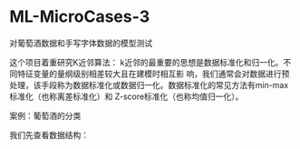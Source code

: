 # ML-MicroCases-3
对葡萄酒数据和手写字体数据的模型测试

这个项目着重研究K近邻算法：
k近邻的最重要的思想是数据标准化和归一化。不同特征变量的量纲级别相差较大且在建模时相互影
响，我们通常会对数据进行预处理，该手段称为数据标准化或数据归一化。数据标准化的常见方法有min-max标准化（也称离差标准化）和
Z-score标准化（也称均值归一化）。

案例：葡萄酒的分类

我们先查看数据结构：

